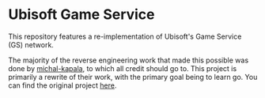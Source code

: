 # Ubisoft Game Service

This repository features a re-implementation of Ubisoft's Game Service (GS) network.

The majority of the reverse engineering work that made this possible was done by [michal-kapala](https://github.com/michal-kapala), to which all credit should go to. This project is primarily a rewrite of their work, with the primary goal being to learn go. You can find the original project [here](https://github.com/michal-kapala/gsconnect).
